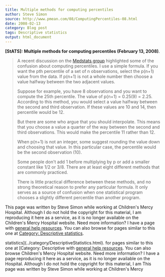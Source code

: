 ```yaml
---
title: Multiple methods for computing percentiles
author: Steve Simon
source: http://www.pmean.com/08/ComputingPercentiles-08.html
date: 2008-02-13
category: Blog post
tags: Descriptive statistics
output: html_document
---
```

**[StATS]:** **Multiple methods for computing
percentiles (February 13, 2008)**.

> A recent discussion on the [Medstats
> group](../category/InterestingWebsites.html#MeStXx) highlighted some
> of the confusion about computing percentiles. I use a simple formula.
> If you want the pth percentile of a set of n observations, select the
> p(n+1) value from the data. If p(n+1) is not a whole number then
> choose a value halfway between the two adjacent values.
>
> Suppose for example, you have 8 observations and you want to compute
> the 25th percentile. The value of p(n+1) = 0.25(9) = 2.25. According
> to this method, you would select a value halfway between the second
> and third observation. If these values are 10 and 14, then percentile
> would be 12.
>
> But there are some who argue that you should interpolate. This means
> that you choose a value a quarter of the way between the second and
> third observations. This would make the percentile 11 rather than 12.
>
> When p(n+1) is not an integer, some suggest rounding the value down
> and choosing that value. In this particular case, the percentile would
> be the second observation (10).
>
> Some people don\'t add 1 before multiplying by p or add a smaller
> constant like 1/2 or 3/8. There are at least eight different methods
> that are commonly practiced.
>
> There is little practical difference between these methods, and no
> strong theoretical reason to prefer any particular formula. It only
> serves as a source of confusion when one statistical program chooses a
> slightly different percentile than another program.

This page was written by Steve Simon while working at Children\'s Mercy
Hospital. Although I do not hold the copyright for this material, I am
reproducing it here as a service, as it is no longer available on the
Children\'s Mercy Hospital website. Need more information? I have a page
with [general help resources](../GeneralHelp.html). You can also browse
for pages similar to this one at [Category: Descriptive
statistics](../category/DescriptiveStatistics.html).
<!---More--->
statistics](../category/DescriptiveStatistics.html).
for pages similar to this one at [Category: Descriptive
with [general help resources](../GeneralHelp.html). You can also browse
Children\'s Mercy Hospital website. Need more information? I have a page
reproducing it here as a service, as it is no longer available on the
Hospital. Although I do not hold the copyright for this material, I am
This page was written by Steve Simon while working at Children\'s Mercy

<!---Do not use
**[StATS]:** **Multiple methods for computing
This page was written by Steve Simon while working at Children\'s Mercy
Hospital. Although I do not hold the copyright for this material, I am
reproducing it here as a service, as it is no longer available on the
Children\'s Mercy Hospital website. Need more information? I have a page
with [general help resources](../GeneralHelp.html). You can also browse
for pages similar to this one at [Category: Descriptive
statistics](../category/DescriptiveStatistics.html).
--->

